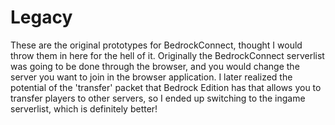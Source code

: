 # Legacy

These are the original prototypes for BedrockConnect, thought I would throw them in here for the hell of it. Originally the BedrockConnect serverlist was going to be done through the browser, and you would change the server you want to join in the browser application.
I later realized the potential of the 'transfer' packet that Bedrock Edition has that allows you to transfer players to other servers, so I ended up switching to the ingame serverlist, which is definitely better!